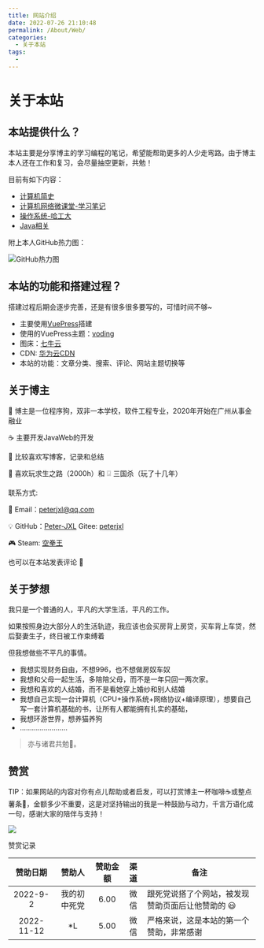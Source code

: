 ```yaml
---
title: 网站介绍
date: 2022-07-26 21:10:48
permalink: /About/Web/
categories:
  - 关于本站
tags:
  - 
---
```

# 关于本站

## 本站提供什么？

本站主要是分享博主的学习编程的笔记，希望能帮助更多的人少走弯路。由于博主本人还在工作和复习，会尽量抽空更新，共勉！


目前有如下内容：

* [计算机简史](/ComputerHistory)
* [计算机网络微课堂-学习笔记](/NetWork)
* [操作系统-哈工大](/ComputerOS)
* [Java相关](/Java)


附上本人GitHub热力图：

![GitHub热力图](https://ghchart.rshah.org/Peter-JXL)


## 本站的功能和搭建过程？

搭建过程后期会逐步完善，还是有很多很多要写的，可惜时间不够~

* 主要使用[VuePress](https://vuepress.vuejs.org/zh/)搭建
* 使用的VuePress主题：[voding](https://doc.xugaoyi.com/)
* 图床：[七牛云](https://www.qiniu.com/)
* CDN: [华为云CDN](https://www.huaweicloud.com/product/cdn.html)
* 本站的功能：文章分类、搜索、评论、网站主题切换等

## 关于博主


🐶 博主是一位程序狗，双非一本学校，软件工程专业，2020年开始在广州从事金融业

☕ 主要开发JavaWeb的开发

📄 比较喜欢写博客，记录和总结

🔫 喜欢玩求生之路（2000h）和 🃨 三国杀（玩了十几年）




联系方式: 

📧 Email：[peterjxl@qq.com](mailto:peterjxl@qq.com)

💡 GitHub：[Peter-JXL](https://github.com/Peter-JXL)   Gitee: [peterjxl](https://gitee.com/peterjxl)

🎮 Steam: [空拳王](https://steamcommunity.com/id/peterjxl/)

也可以在本站发表评论 🦜
## 关于梦想

我只是一个普通的人，平凡的大学生活，平凡的工作。

如果按照身边大部分人的生活轨迹，我应该也会买房背上房贷，买车背上车贷，然后娶妻生子，终日被工作束缚着

但我想做些不平凡的事情。

* 我想实现财务自由，不想996，也不想做房奴车奴
* 我想和父母一起生活，多陪陪父母，而不是一年只回一两次家。
* 我想和喜欢的人结婚，而不是看她穿上婚纱和别人结婚
* 我想自己实现一台计算机（CPU+操作系统+网络协议+编译原理），想要自己写一套计算机基础的书，让所有人都能拥有扎实的基础，
* 我想环游世界，想养猫养狗
* ……………………

> 亦与诸君共勉💪。


## 赞赏



TIP：如果网站的内容对你有点儿帮助或者启发，可以打赏博主一杯咖啡☕或整点薯条🍟，金额多少不重要，这是对坚持输出的我是一种鼓励与动力，千言万语化成一句，感谢大家的陪伴与支持！ 

![](https://image.peterjxl.com/blog/reward.jpg)


赞赏记录

|  赞助日期  |    赞助人    | 赞助金额 | 渠道 | 备注                                                    |
| :--------: | :----------: | :------: | :--: | ------------------------------------------------------- |
|  2022-9-2  | 我的初中死党 |   6.00   | 微信 | 跟死党说搭了个网站，被发现赞助页面后让他赞助的 :smiley: |
| 2022-11-12 |      *L      |   5.00   | 微信 | 严格来说，这是本站的第一个赞助，非常感谢                |

